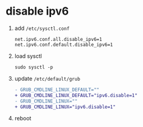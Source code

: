 disable ipv6
===

1. add `/etc/sysctl.conf`
    ```
    net.ipv6.conf.all.disable_ipv6=1
    net.ipv6.conf.default.disable_ipv6=1
    ```
2. load sysctl
    ```
    sudo sysctl -p
    ```
3. update `/etc/default/grub`
    ```diff
    - GRUB_CMDLINE_LINUX_DEFAULT=""
    + GRUB_CMDLINE_LINUX_DEFAULT="ipv6.disable=1"
    - GRUB_CMDLINE_LINUX=""
    + GRUB_CMDLINE_LINUX="ipv6.disable=1"
    ```
4. reboot
